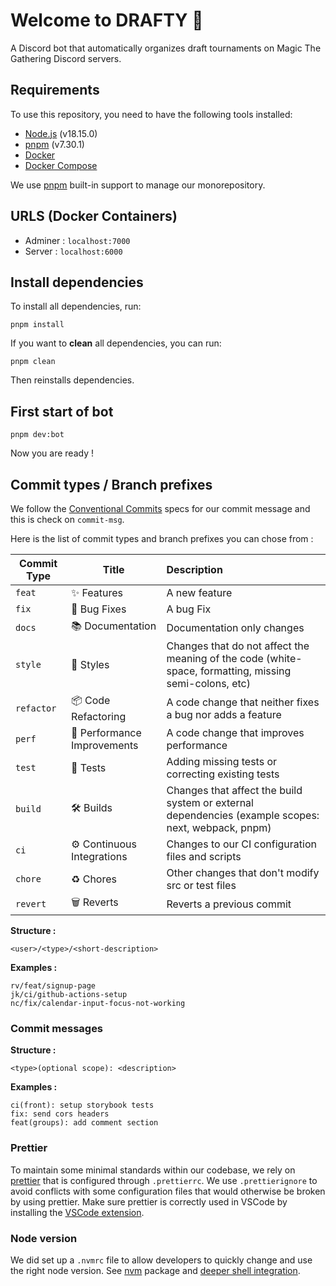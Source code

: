 # Welcome to DRAFTY 🤖

A Discord bot that automatically organizes draft tournaments on Magic The Gathering Discord servers.

## Requirements

To use this repository, you need to have the following tools installed:

- [Node.js](https://nodejs.org/en/) (v18.15.0)
- [pnpm](https://pnpm.io/installation) (v7.30.1)
- [Docker](https://docs.docker.com/get-docker/)
- [Docker Compose](https://docs.docker.com/compose/install/)

We use [pnpm](https://pnpm.io/workspaces) built-in support to manage our monorepository.

## URLS (Docker Containers)

- Adminer : `localhost:7000`
- Server : `localhost:6000`

## Install dependencies

To install all dependencies, run:

```
pnpm install
```

If you want to **clean** all dependencies, you can run:

```
pnpm clean
```

Then reinstalls dependencies.

## First start of bot

```
pnpm dev:bot
```

Now you are ready !

## Commit types / Branch prefixes

We follow the [Conventional Commits](https://www.conventionalcommits.org/en/v1.0.0/) specs for our commit message and this is check on `commit-msg`.

Here is the list of commit types and branch prefixes you can chose from :

| Commit Type | Title                       | Description                                                                                            |
| ----------- | --------------------------- | :----------------------------------------------------------------------------------------------------- |
| `feat`      | ✨ Features                 | A new feature                                                                                          |
| `fix`       | 🐛 Bug Fixes                | A bug Fix                                                                                              |
| `docs`      | 📚 Documentation            | Documentation only changes                                                                             |
| `style`     | 💎 Styles                   | Changes that do not affect the meaning of the code (white-space, formatting, missing semi-colons, etc) |
| `refactor`  | 📦 Code Refactoring         | A code change that neither fixes a bug nor adds a feature                                              |
| `perf`      | 🚀 Performance Improvements | A code change that improves performance                                                                |
| `test`      | 🚨 Tests                    | Adding missing tests or correcting existing tests                                                      |
| `build`     | 🛠 Builds                    | Changes that affect the build system or external dependencies (example scopes: next, webpack, pnpm)    |
| `ci`        | ⚙️ Continuous Integrations  | Changes to our CI configuration files and scripts                                                      |
| `chore`     | ♻️ Chores                   | Other changes that don't modify src or test files                                                      |
| `revert`    | 🗑 Reverts                   | Reverts a previous commit                                                                              |

**Structure :**

```
<user>/<type>/<short-description>
```

**Examples :**

```
rv/feat/signup-page
jk/ci/github-actions-setup
nc/fix/calendar-input-focus-not-working
```

### Commit messages

**Structure :**

```
<type>(optional scope): <description>
```

**Examples :**

```
ci(front): setup storybook tests
fix: send cors headers
feat(groups): add comment section
```

### Prettier

To maintain some minimal standards within our codebase, we rely on [prettier](https://prettier.io/) that is configured through `.prettierrc`. We use `.prettierignore` to avoid conflicts with some configuration files that would otherwise be broken by using prettier. Make sure prettier is correctly used in VSCode by installing the [VSCode extension](https://marketplace.visualstudio.com/items?itemName=esbenp.prettier-vscode).

### Node version

We did set up a `.nvmrc` file to allow developers to quickly change and use the right node version. See [nvm](https://github.com/nvm-sh/nvm) package and [deeper shell integration](https://github.com/nvm-sh/nvm#deeper-shell-integration).
